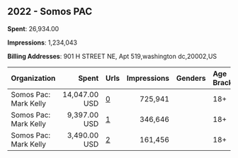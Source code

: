 ## 2022 - Somos PAC 
**Spent**: 26,934.00

**Impressions**: 1,234,043

**Billing Addresses**: 901 H STREET NE, Apt 519,washington dc,20002,US

|Organization|Spent|Urls|Impressions|Genders|Age Brackets|Country Codes|
|:---|---:|:---|---:|:---|:---|:---|
|Somos Pac: Mark Kelly|14,047.00 USD|[0](https://www.snap.com/political-ads/asset/acdaf6db0d0a06878528c931d477923266fccf9f180a50ac1f376bce20696526?mediaType=mp4)|725,941||18+|united states|
|Somos Pac: Mark Kelly|9,397.00 USD|[1](https://www.snap.com/political-ads/asset/4f7fafc742b65bb04d96d9d16f2cc2f8f84b6353d1281a27db92881481255ac5?mediaType=mp4)|346,646||18+|united states|
|Somos Pac: Mark Kelly|3,490.00 USD|[2](https://www.snap.com/political-ads/asset/b60212b7a859b7854e7ce64b2744b55502971a236b3e8a1eb2977d367bc4bc66?mediaType=mp4)|161,456||18+|united states|
